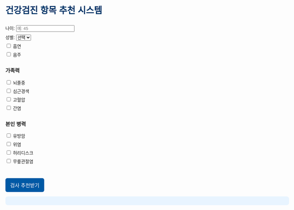 <!DOCTYPE html>
<html lang="ko">
<head>
  <meta charset="UTF-8">
  <title>검사 추천 시스템</title>
  <style>
    body { font-family: Arial, sans-serif; padding: 2em; max-width: 900px; margin: auto; }
    h1 { font-size: 28px; margin-bottom: 1em; color: #003366; }
    .section { margin-bottom: 2em; }
    label { display: block; margin-top: 0.5em; }
    .result-box {
      background: #e8f4ff;
      padding: 1em;
      border-radius: 8px;
      margin-top: 1em;
      font-weight: bold;
      color: #003366;
    }
    button {
      margin-top: 1em;
      padding: 10px 15px;
      font-size: 16px;
      background-color: #0059a5;
      color: white;
      border: none;
      border-radius: 6px;
      cursor: pointer;
    }
  </style>
</head>
<body>
  <h1>건강검진 항목 추천 시스템</h1>

  <div class="section">
    <label>나이: <input type="number" id="age" placeholder="예: 45"></label>
    <label>성별:
      <select id="gender">
        <option value="">선택</option>
        <option value="남자">남자</option>
        <option value="여자">여자</option>
      </select>
    </label>
    <label><input type="checkbox" id="smoking"> 흡연</label>
    <label><input type="checkbox" id="drinking"> 음주</label>
  </div>

  <div class="section">
    <h3>가족력</h3>
    <label><input type="checkbox" value="뇌졸중"> 뇌졸중</label>
    <label><input type="checkbox" value="심근경색"> 심근경색</label>
    <label><input type="checkbox" value="고혈압"> 고혈압</label>
    <label><input type="checkbox" value="간염"> 간염</label>
  </div>

  <div class="section">
    <h3>본인 병력</h3>
    <label><input type="checkbox" value="유방암"> 유방암</label>
    <label><input type="checkbox" value="위염"> 위염</label>
    <label><input type="checkbox" value="허리디스크"> 허리디스크</label>
    <label><input type="checkbox" value="무릎관절염"> 무릎관절염</label>
  </div>

  <button onclick="recommendTests()">검사 추천받기</button>

  <div id="recommendResult" class="result-box"></div>

  <script>
    const diseaseTestMap = {
      '뇌졸중': ['뇌 MRA', '뇌 MRI'],
      '심근경색': ['심장초음파', '관상동맥CT'],
      '고혈압': ['심장초음파'],
      '간염': ['상복부초음파'],
      '유방암': ['유방초음파'],
      '위염': ['위내시경'],
      '허리디스크': ['요추 MRI'],
      '무릎관절염': ['관절CT']
    };

    function recommendTests() {
      const age = parseInt(document.getElementById("age").value);
      const gender = document.getElementById("gender").value;
      const isSmoking = document.getElementById("smoking").checked;
      const isDrinking = document.getElementById("drinking").checked;

      const checks = document.querySelectorAll("input[type='checkbox']:checked");
      const selected = [...checks]
        .map(cb => cb.value)
        .filter(val => val && val !== "on");

      const recommended = new Set();

      selected.forEach(disease => {
        const tests = diseaseTestMap[disease];
        if (tests) tests.forEach(t => recommended.add(t));
      });

      if (age >= 50) recommended.add("대장내시경");
      if (gender === "여자" && age >= 40) recommended.add("유방초음파");
      if (gender === "남자" && age >= 50) recommended.add("전립선초음파");

      if (isSmoking) recommended.add("저선량 폐CT");
      if (isDrinking) recommended.add("간기능 혈액검사 및 상복부초음파");

      const box = document.getElementById("recommendResult");
      if (recommended.size === 0) {
        box.innerText = "추천할 검사가 없습니다. 조건을 선택해주세요.";
      } else {
        box.innerText = "추천 검사 항목: \n- " + [...recommended].join("\n- ");
      }
    }
  </script>
</body>
</html>

